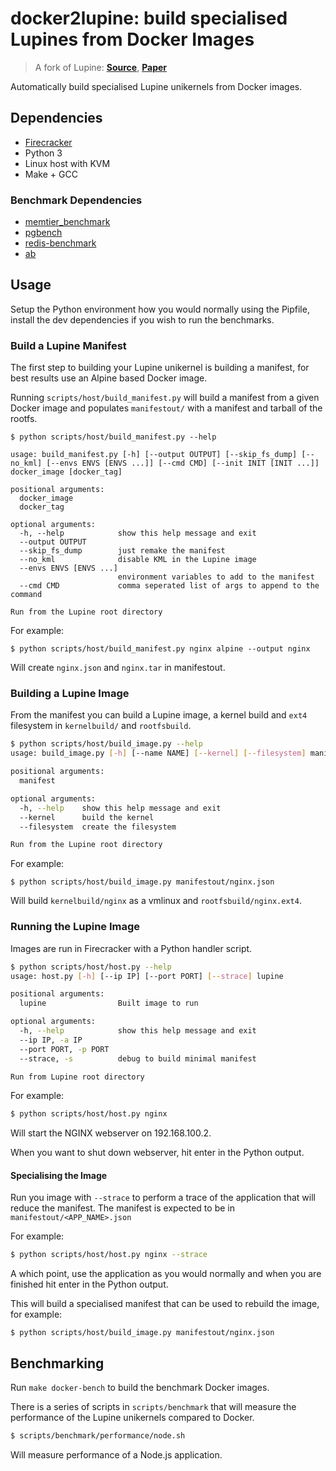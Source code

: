 # docker2lupine: build specialised Lupines from Docker Images

> A fork of Lupine: **[Source](https://github.com/hckuo/Lupine-Linux)**, **[Paper](https://dl.acm.org/doi/10.1145/3342195.3387526)**

Automatically build specialised Lupine unikernels from Docker images.

## Dependencies

* [Firecracker](https://github.com/firecracker-microvm/firecracker)
* Python 3
* Linux host with KVM
* Make + GCC

### Benchmark Dependencies

* [memtier_benchmark](https://github.com/RedisLabs/memtier_benchmark)
* [pgbench](https://www.postgresql.org/docs/10/pgbench.html)
* [redis-benchmark](https://redis.io/topics/benchmarks)
* [ab](https://httpd.apache.org/docs/2.4/programs/ab.html)

## Usage

Setup the Python environment how you would normally using the Pipfile, install the dev dependencies if you wish to run the benchmarks.

### Build a Lupine Manifest

The first step to building your Lupine unikernel is building a manifest, for best results use an Alpine based Docker image.

Running `scripts/host/build_manifest.py` will build a manifest from a given Docker image and populates `manifestout/` with a manifest and tarball of the rootfs.

```shell
$ python scripts/host/build_manifest.py --help 

usage: build_manifest.py [-h] [--output OUTPUT] [--skip_fs_dump] [--no_kml] [--envs ENVS [ENVS ...]] [--cmd CMD] [--init INIT [INIT ...]] docker_image [docker_tag]

positional arguments:
  docker_image
  docker_tag

optional arguments:
  -h, --help            show this help message and exit
  --output OUTPUT
  --skip_fs_dump        just remake the manifest
  --no_kml              disable KML in the Lupine image
  --envs ENVS [ENVS ...]
                        environment variables to add to the manifest
  --cmd CMD             comma seperated list of args to append to the command

Run from the Lupine root directory
```

For example:

```shell
$ python scripts/host/build_manifest.py nginx alpine --output nginx
```

Will create `nginx.json` and `nginx.tar` in manifestout.

### Building a Lupine Image

From the manifest you can build a Lupine image, a kernel build and `ext4` filesystem in `kernelbuild/` and `rootfsbuild`.

```sh
$ python scripts/host/build_image.py --help                        
usage: build_image.py [-h] [--name NAME] [--kernel] [--filesystem] manifest

positional arguments:
  manifest

optional arguments:
  -h, --help    show this help message and exit
  --kernel      build the kernel
  --filesystem  create the filesystem

Run from the Lupine root directory
```

For example:

```shell
$ python scripts/host/build_image.py manifestout/nginx.json
```

Will build `kernelbuild/nginx` as a vmlinux and `rootfsbuild/nginx.ext4`.

### Running the Lupine Image

Images are run in Firecracker with a Python handler script.

```sh
$ python scripts/host/host.py --help                       
usage: host.py [-h] [--ip IP] [--port PORT] [--strace] lupine

positional arguments:
  lupine                Built image to run

optional arguments:
  -h, --help            show this help message and exit
  --ip IP, -a IP
  --port PORT, -p PORT
  --strace, -s          debug to build minimal manifest

Run from Lupine root directory
```

For example:

```sh
$ python scripts/host/host.py nginx
```

Will start the NGINX webserver on 192.168.100.2.

When you want to shut down webserver, hit enter in the Python output.

#### Specialising the Image

Run you image with `--strace` to perform a trace of the application that will reduce the manifest. The manifest is expected to be in `manifestout/<APP_NAME>.json`

For example:

```sh
$ python scripts/host/host.py nginx --strace
```

A which point, use the application as you would normally and when you are finished hit enter in the Python output.

This will build a specialised manifest that can be used to rebuild the image, for example:

```shell
$ python scripts/host/build_image.py manifestout/nginx.json
```

## Benchmarking

Run `make docker-bench` to build the benchmark Docker images.

There is a series of scripts in `scripts/benchmark` that will measure the performance of the Lupine unikernels compared to Docker.

```sh
$ scripts/benchmark/performance/node.sh
```

Will measure performance of a Node.js application.

